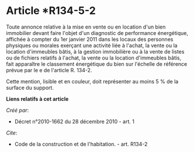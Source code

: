 # Article *R134-5-2

Toute annonce relative à la mise en vente ou en location d'un bien immobilier devant faire l'objet d'un diagnostic de
performance énergétique, affichée à compter du 1er janvier 2011 dans les locaux des personnes physiques ou morales exerçant
une activité liée à l'achat, la vente ou la location d'immeubles bâtis, à la gestion immobilière ou à la vente de listes ou
de fichiers relatifs à l'achat, la vente ou la location d'immeubles bâtis, fait apparaître le classement énergétique du bien
sur l'échelle de référence prévue par le e de l'article R. 134-2. 

Cette mention, lisible et en couleur, doit représenter au moins 5 % de la surface du support.

**Liens relatifs à cet article**

_Créé par_:

  - Décret n°2010-1662 du 28 décembre 2010 - art. 1

_Cite_:

  - Code de la construction et de l'habitation. - art. R134-2
